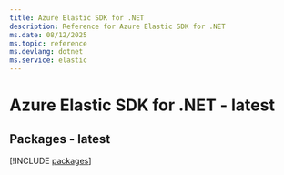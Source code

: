 ```yaml
---
title: Azure Elastic SDK for .NET
description: Reference for Azure Elastic SDK for .NET
ms.date: 08/12/2025
ms.topic: reference
ms.devlang: dotnet
ms.service: elastic
---
```

# Azure Elastic SDK for .NET - latest
## Packages - latest
[!INCLUDE [packages](elastic-index.md)]
